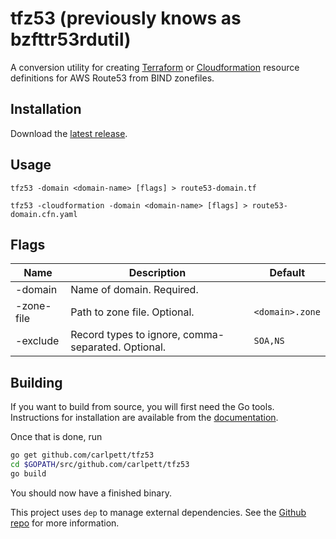 # tfz53 (previously knows as bzfttr53rdutil)
A conversion utility for creating [Terraform](https://terraform.io) or [Cloudformation](https://aws.amazon.com/cloudformation/) resource definitions for AWS Route53 from BIND zonefiles.

## Installation
Download the [latest release](https://github.com/carlpett/tfz53/releases/latest).

## Usage
`tfz53 -domain <domain-name> [flags] > route53-domain.tf`

`tfz53 -cloudformation -domain <domain-name> [flags] > route53-domain.cfn.yaml`


## Flags
| Name       | Description                                        | Default         |
|------------|----------------------------------------------------|-----------------|
| -domain    | Name of domain. Required.                          |                 |
| -zone-file | Path to zone file. Optional.                       | `<domain>.zone` |
| -exclude   | Record types to ignore, comma-separated. Optional. | `SOA,NS`        |


## Building
If you want to build from source, you will first need the Go tools. Instructions for installation are available from the [documentation](https://golang.org/doc/install#install).

Once that is done, run 

```bash
go get github.com/carlpett/tfz53
cd $GOPATH/src/github.com/carlpett/tfz53
go build
```

You should now have a finished binary.

This project uses `dep` to manage external dependencies. See the [Github repo](https://github.com/golang/dep) for more information.
